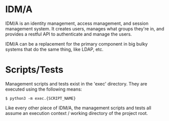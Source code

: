 # IDM/A

IDM/A is an identity management, access management, and session management system.  It creates users, manages what groups they're in, and provides a restful API to authenticate and manage the users.

IDM/A can be a replacement for the primary component in big bulky systems that do the same thing, like LDAP, etc.

# Scripts/Tests

Management scripts and tests exist in the 'exec' directory.  They are executed using the following means:

	$ python3 -m exec.{SCRIPT_NAME}

Like every other piece of IDM/A, the management scripts and tests all assume an execution context / working directory of the project root.


